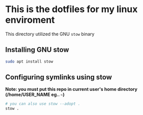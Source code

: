 # This is the dotfiles for my linux enviroment
This directory utilized the GNU `stow` binary

## Installing GNU stow

```bash
sudo apt install stow
```
## Configuring symlinks using stow
**Note: you must put this repo in current user's home directory (/home/USER_NAME eg.. `~`)**

```bash
# you can also use stow --adopt .  
stow .
```
